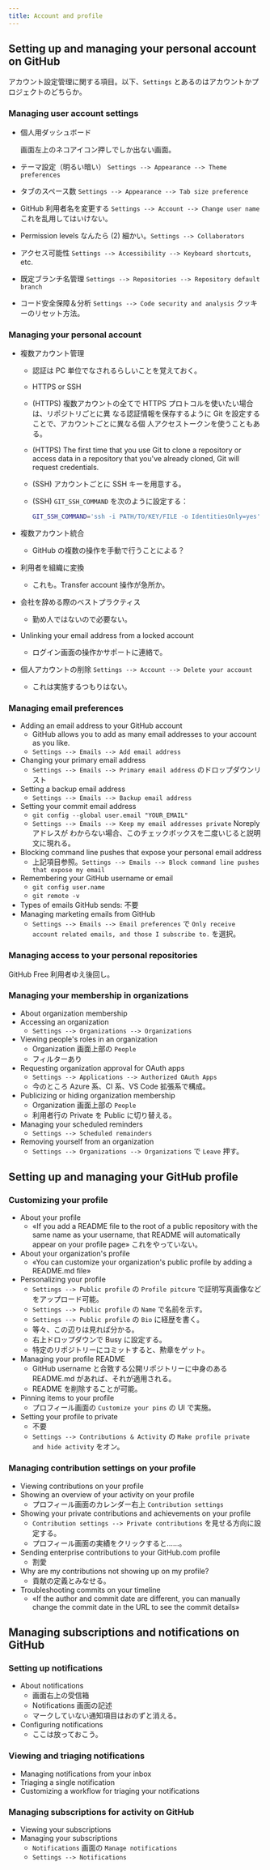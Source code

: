 ```yaml
---
title: Account and profile
---
```


## Setting up and managing your personal account on GitHub

アカウント設定管理に関する項目。以下、`Settings` とあるのはアカウントかプロジェクトのどちらか。

### Managing user account settings

* 個人用ダッシュボード

  画面左上のネコアイコン押しでしか出ない画面。

* テーマ設定（明るい暗い） `Settings --> Appearance --> Theme preferences`
* タブのスペース数 `Settings --> Appearance --> Tab size preference`
* GitHub 利用者名を変更する `Settings --> Account --> Change user name`
  これを乱用してはいけない。
* Permission levels なんたら (2)
  細かい。`Settings --> Collaborators`
* アクセス可能性 `Settings --> Accessibility --> Keyboard shortcuts`, etc.
* 既定ブランチ名管理 `Settings --> Repositories --> Repository default branch`
* コード安全保障＆分析 `Settings --> Code security and analysis`
  クッキーのリセット方法。

### Managing your personal account

* 複数アカウント管理
  * 認証は PC 単位でなされるらしいことを覚えておく。
  * HTTPS or SSH
  * (HTTPS) 複数アカウントの全てで HTTPS プロトコルを使いたい場合は、リポジトリごとに異
    なる認証情報を保存するように Git を設定することで、アカウントごとに異なる個
    人アクセストークンを使うこともある。
  * (HTTPS) The first time that you use Git to clone a repository or access data
    in a repository that you've already cloned, Git will request credentials.
  * (SSH) アカウントごとに SSH キーを用意する。
  * (SSH) `GIT_SSH_COMMAND` を次のように設定する：

    ```bash
    GIT_SSH_COMMAND='ssh -i PATH/TO/KEY/FILE -o IdentitiesOnly=yes' git clone git@github.com:OWNER/REPOSITORY
    ```

* 複数アカウント統合
  * GitHub の複数の操作を手動で行うことによる？
* 利用者を組織に変換
  * これも。Transfer account 操作が急所か。
* 会社を辞める際のベストプラクティス
  * 勤め人ではないので必要ない。
* Unlinking your email address from a locked account
  * ログイン画面の操作かサポートに連絡で。
* 個人アカウントの削除 `Settings --> Account --> Delete your account`
  * これは実施するつもりはない。

### Managing email preferences

* Adding an email address to your GitHub account
  * GitHub allows you to add as many email addresses to your account as you
    like.
  * `Settings --> Emails --> Add email address`
* Changing your primary email address
  * `Settings --> Emails --> Primary email address` のドロップダウンリスト
* Setting a backup email address
  * `Settings --> Emails --> Backup email address`
* Setting your commit email address
  * `git config --global user.email "YOUR_EMAIL"`
  * `Settings --> Emails --> Keep my email addresses private` Noreply アドレスが
    わからない場合、このチェックボックスを二度いじると説明文に現れる。
* Blocking command line pushes that expose your personal email address
  * 上記項目参照。`Settings --> Emails --> Block command line pushes that expose my email`
* Remembering your GitHub username or email
  * `git config user.name`
  * `git remote -v`
* Types of emails GitHub sends: 不要
* Managing marketing emails from GitHub
  * `Settings --> Emails --> Email preferences` で `Only receive account related
    emails, and those I subscribe to.` を選択。

### Managing access to your personal repositories

GitHub Free 利用者ゆえ後回し。

### Managing your membership in organizations

* About organization membership
* Accessing an organization
  * `Settings --> Organizations --> Organizations`
* Viewing people's roles in an organization
  * Organization 画面上部の `People`
  * フィルターあり
* Requesting organization approval for OAuth apps
  * `Settings --> Applications --> Authorized OAuth Apps`
  * 今のところ Azure 系、CI 系、VS Code 拡張系で構成。
* Publicizing or hiding organization membership
  * Organization 画面上部の `People`
  * 利用者行の Private を Public に切り替える。
* Managing your scheduled reminders
  * `Settings --> Scheduled remainders`
* Removing yourself from an organization
  * `Settings --> Organizations --> Organizations` で `Leave` 押す。

## Setting up and managing your GitHub profile

### Customizing your profile

* About your profile
  * «If you add a README file to the root of a public repository with the same
    name as your username, that README will automatically appear on your profile
    page» これをやっていない。
* About your organization's profile
  * «You can customize your organization's public profile by adding a README.md
    file»
* Personalizing your profile
  * `Settings --> Public profile` の `Profile pitcure` で証明写真画像などをアップロード可能。
  * `Settings --> Public profile` の `Name` で名前を示す。
  * `Settings --> Public profile` の `Bio` に経歴を書く。
  * 等々、この辺りは見れば分かる。
  * 右上ドロップダウンで Busy に設定する。
  * 特定のリポジトリーにコミットすると、勲章をゲット。
* Managing your profile README
  * GitHub username と合致する公開リポジトリーに中身のある README.md があれば、それが適用される。
  * README を削除することが可能。
* Pinning items to your profile
  * プロフィール画面の `Customize your pins` の UI で実施。
* Setting your profile to private
  * 不要
  * `Settings --> Contributions & Activity` の `Make profile private and hide activity` をオン。

### Managing contribution settings on your profile

* Viewing contributions on your profile
* Showing an overview of your activity on your profile
  * プロフィール画面のカレンダー右上 `Contribution settings`
* Showing your private contributions and achievements on your profile
  * `Contribution settings --> Private contributions` を見せる方向に設定する。
  * プロフィール画面の実績をクリックすると……。
* Sending enterprise contributions to your GitHub.com profile
  * 割愛
* Why are my contributions not showing up on my profile?
  * 貢献の定義とみなせる。
* Troubleshooting commits on your timeline
  * «If the author and commit date are different, you can manually change the
    commit date in the URL to see the commit details»

## Managing subscriptions and notifications on GitHub

### Setting up notifications

* About notifications
  * 画面右上の受信箱
  * Notifications 画面の記述
  * マークしていない通知項目はおのずと消える。
* Configuring notifications
  * ここは放っておこう。

### Viewing and triaging notifications

* Managing notifications from your inbox
* Triaging a single notification
* Customizing a workflow for triaging your notifications

### Managing subscriptions for activity on GitHub

* Viewing your subscriptions
* Managing your subscriptions
  * `Notifications` 画面の `Manage notifications`
  * `Settings --> Notifications`
